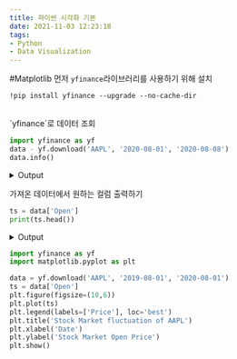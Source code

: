 ```yaml
---
title: 파이썬 시각화 기본
date: 2021-11-03 12:23:18
tags:
- Python
- Data Visualization
---
```


#Matplotlib
먼저 `yfinance`라이브러리를 사용하기 위해 설치
```shell
!pip install yfinance --upgrade --no-cache-dir
```  
<br>
`yfinance`로 데이터 조회

```python
import yfinance as yf
data - yf.download('AAPL', '2020-08-01', '2020-08-08')
data.info()
```

<details> 
<summary>Output</summary>
  
    [*********************100%***********************]  1 of 1 completed
    <class 'pandas.core.frame.DataFrame'>
    DatetimeIndex: 253 entries, 2019-08-01 to 2020-07-31
    Data columns (total 6 columns):
    #   Column     Non-Null Count  Dtype  
    ---  ------     --------------  -----  
    0   Open       253 non-null    float64
    1   High       253 non-null    float64
    2   Low        253 non-null    float64
    3   Close      253 non-null    float64
    4   Adj Close  253 non-null    float64
    5   Volume     253 non-null    int64  
    dtypes: float64(5), int64(1)
    memory usage: 13.8 KB

</details>

가져온 데이터에서 원하는 컬럼 출력하기
```python
ts = data['Open']
print(ts.head())
```

<details> 
<summary>Output</summary>
  
    Date
    2019-08-01    53.474998
    2019-08-02    51.382500
    2019-08-05    49.497501
    2019-08-06    49.077499
    2019-08-07    48.852501
    Name: Open, dtype: float64

애플주식이 이렇게 쌌었나 검색해보니 이게 맞음.
</details>

```python
import yfinance as yf
import matplotlib.pyplot as plt

data = yf.download('AAPL', '2019-08-01', '2020-08-01')
ts = data['Open']
plt.figure(figsize=(10,6))
plt.plot(ts)
plt.legend(labels=['Price'], loc='best')
plt.title('Stock Market fluctuation of AAPL') 
plt.xlabel('Date') 
plt.ylabel('Stock Market Open Price') 
plt.show()
```

